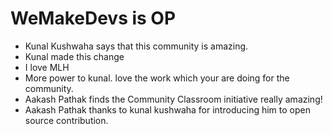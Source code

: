 # WeMakeDevs is OP

- Kunal Kushwaha says that this community is amazing.
- Kunal made this change
- I love MLH
- More power to kunal. love the work which your are doing for the community.
- Aakash Pathak finds the Community Classroom initiative really amazing!
- Aakash Pathak thanks to kunal kushwaha for introducing him to open source contribution.

